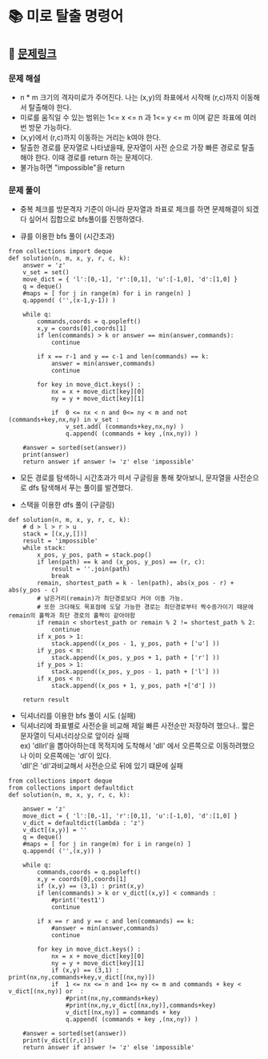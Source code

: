
# 📚 미로 탈출 명령어

## 📌 [문제링크](https://school.programmers.co.kr/learn/courses/30/lessons/150365)

### 문제 해설

- n * m 크기의 격자미로가 주어진다. 나는 (x,y)의 좌표에서 시작해 (r,c)까지 이동해서 탈출해야 한다.
- 미로를 움직일 수 있는 범위는 1<= x <= n 과 1<= y <= m 이며 같은 좌표에 여러번 방문 가능하다.
- (x,y)에서 (r,c)까지 이동하는 거리는 k여야 한다.
- 탈출한 경로를 문자열로 나타냈을때, 문자열이 사전 순으로 가장 빠른 경로로 탈출해야 한다. 이때 경로를 return 하는 문제이다.
- 불가능하면 "impossible"을 return

### 문제 풀이

- 중복 체크를 방문격자 기준이 아니라 문자열과 좌표로 체크를 하면 문제해결이 되겠다 싶어서 집합으로 bfs풀이를 진행하였다.

- 큐를 이용한 bfs 풀이 (시간초과)

```
from collections import deque
def solution(n, m, x, y, r, c, k):
    answer = 'z'
    v_set = set()
    move_dict = { 'l':[0,-1], 'r':[0,1], 'u':[-1,0], 'd':[1,0] }
    q = deque()
    #maps = [ for j in range(m) for i in range(n) ]
    q.append( ('',(x-1,y-1)) )
    
    while q:
        commands,coords = q.popleft()
        x,y = coords[0],coords[1]
        if len(commands) > k or answer == min(answer,commands):
            continue
        
        if x == r-1 and y == c-1 and len(commands) == k:
            answer = min(answer,commands)
            continue
        
        for key in move_dict.keys() :
            nx = x + move_dict[key][0]
            ny = y + move_dict[key][1]
            
            if  0 <= nx < n and 0<= ny < m and not (commands+key,nx,ny) in v_set :
                v_set.add( (commands+key,nx,ny) ) 
                q.append( (commands + key ,(nx,ny)) )
            
    #answer = sorted(set(answer))
    print(answer)
    return answer if answer != 'z' else 'impossible'
```

- 모든 경로를 탐색하니 시간초과가 떠서 구글링을 통해 찾아보니, 문자열을 사전순으로 dfs 탐색해서 푸는 풀이를 발견했다.

- 스택을 이용한 dfs 풀이 (구글링)

```
def solution(n, m, x, y, r, c, k):
    # d > l > r > u
    stack = [(x,y,[])]
    result = 'impossible'
    while stack:
        x_pos, y_pos, path = stack.pop()
        if len(path) == k and (x_pos, y_pos) == (r, c):
            result = ''.join(path)
            break
        remain, shortest_path = k - len(path), abs(x_pos - r) + abs(y_pos - c)
        # 남은거리(remain)가 최단경로보다 커야 이동 가능.
        # 또한 크다해도 목표점에 도달 가능한 경로는 최단경로부터 짝수증가이기 때문에 remain의 홀짝과 최단 경로의 홀짝이 같아야함
        if remain < shortest_path or remain % 2 != shortest_path % 2:    
            continue
        if x_pos > 1:
            stack.append((x_pos - 1, y_pos, path + ['u'] ))
        if y_pos < m:
            stack.append((x_pos, y_pos + 1, path + ['r'] ))
        if y_pos > 1:
            stack.append((x_pos, y_pos - 1, path + ['l'] ))
        if x_pos < n:
            stack.append((x_pos + 1, y_pos, path +['d'] ))
            
    return result
```

- 딕셔너리를 이용한 bfs 풀이 시도 (실패)
- 딕셔너리에 좌표별로 사전순을 비교해 제일 빠른 사전순만 저장하려 했으나.. 짧은 문자열이 딕셔너리상으로 앞이라 실패  
ex) 'dllrl'을 뽑아야하는데 목적지에 도착해서 'dll' 에서 오른쪽으로 이동하려했으나 이미 오른쪽에는 'dl'이 있다.  
'dll'은 'dl'과비교해서 사전순으로 뒤에 있기 떄문에 실패

```
from collections import deque
from collections import defaultdict
def solution(n, m, x, y, r, c, k):
    
    answer = 'z'
    move_dict = { 'l':[0,-1], 'r':[0,1], 'u':[-1,0], 'd':[1,0] }
    v_dict = defaultdict(lambda : 'z')
    v_dict[(x,y)] = ''
    q = deque()
    #maps = [ for j in range(m) for i in range(n) ]
    q.append( ('',(x,y)) )
    
    while q:
        commands,coords = q.popleft()
        x,y = coords[0],coords[1]
        if (x,y) == (3,1) : print(x,y)
        if len(commands) > k or v_dict[(x,y)] < commands :
            #print('test1')
            continue
        
        if x == r and y == c and len(commands) == k:
            #answer = min(answer,commands)
            continue
        
        for key in move_dict.keys() :
            nx = x + move_dict[key][0]
            ny = y + move_dict[key][1]
            if (x,y) == (3,1) : print(nx,ny,commands+key,v_dict[(nx,ny)])
            if  1 <= nx <= n and 1<= ny <= m and commands + key < v_dict[(nx,ny)] or  :
                #print(nx,ny,commands+key)
                #print(nx,ny,v_dict[(nx,ny)],commands+key)
                v_dict[(nx,ny)] = commands + key
                q.append( (commands + key ,(nx,ny)) )
            
    #answer = sorted(set(answer))
    print(v_dict[(r,c)])
    return answer if answer != 'z' else 'impossible'
```


